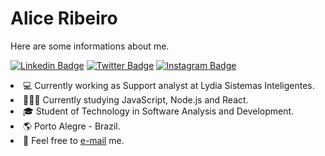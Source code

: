 <h1> Alice Ribeiro </h1>
<p dir="auto">Here are some informations about me.</p>
<p dir="auto"><a href="https://www.linkedin.com/in/aliceribeeiro" rel="nofollow"><img src="https://camo.githubusercontent.com/ad8640ee680de03a27f1c7337d60c5b88da218488403b544c583799a91da05df/68747470733a2f2f696d672e736869656c64732e696f2f62616467652f2d4c696e6b6564496e2d626c75653f7374796c653d666c6174266c6f676f3d4c696e6b6564496e266c6f676f436f6c6f723d7768697465" alt="Linkedin Badge" data-canonical-src="https://img.shields.io/badge/-LinkedIn-blue?style=flat&amp;logo=LinkedIn&amp;logoColor=white" style="max-width: 100%;"></a>
<a href="https://twitter.com/aliicezzz" rel="nofollow"><img src="https://camo.githubusercontent.com/5d752c5e0e758cd5826697fe7b1475daf8b9cd045d9b61d66b0c1e22b249ac26/68747470733a2f2f696d672e736869656c64732e696f2f62616467652f2d547769747465722d3163613066313f7374796c653d666c6174266c6f676f3d54776974746572266c6f676f436f6c6f723d7768697465" alt="Twitter Badge" data-canonical-src="https://img.shields.io/badge/-Twitter-1ca0f1?style=flat&amp;logo=Twitter&amp;logoColor=white" style="max-width: 100%;"></a>
<a href="https://www.instagram.com/aliicezzz" rel="nofollow"><img src="https://camo.githubusercontent.com/ea84710c391d41ba0b255e3cc3f7a1f46629aac714090356c99823cde9117662/68747470733a2f2f696d672e736869656c64732e696f2f62616467652f2d496e7374616772616d2d4331333538343f7374796c653d666c6174266c6f676f3d496e7374616772616d266c6f676f436f6c6f723d7768697465" alt="Instagram Badge" data-canonical-src="https://img.shields.io/badge/-Instagram-C13584?style=flat&amp;logo=Instagram&amp;logoColor=white" style="max-width: 100%;"></a>
<a target="_blank" rel="noopener noreferrer nofollow" 
<ul dir="auto">
<li><g-emoji class="g-emoji" alias="computer" fallback-src="https://github.githubassets.com/images/icons/emoji/unicode/1f4bb.png">💻</g-emoji> Currently working as Support analyst at Lydia Sistemas Inteligentes.</li>
<li>🧙🏻‍♂️ Currently studying JavaScript, Node.js and React.</li>
<li><g-emoji class="g-emoji" alias="mortar_board" fallback-src="https://github.githubassets.com/images/icons/emoji/unicode/1f393.png">🎓</g-emoji> Student of Technology in Software Analysis and Development.</li>
<li><g-emoji class="g-emoji" alias="earth_americas" fallback-src="https://github.githubassets.com/images/icons/emoji/unicode/1f30e.png">🌎</g-emoji> Porto Alegre - Brazil.</li>
<li><g-emoji class="g-emoji" alias="envelope_with_arrow" fallback-src="https://github.githubassets.com/images/icons/emoji/unicode/1f4e9.png">📩</g-emoji> Feel free to <a href="mailto:aliceribeiro.work@gmail.com">e-mail</a> me.</li>
</ul>
